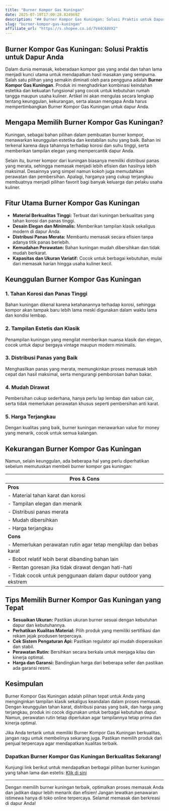 ```yaml
---
title: "Burner Kompor Gas Kuningan"
date: 2025-07-10T17:00:28.824969Z
description: "## Burner Kompor Gas Kuningan: Solusi Praktis untuk Dapur Anda..."
slug: "burner-kompor-gas-kuningan"
affiliate_url: "https://s.shopee.co.id/7V44C68VX2"
---
```

## Burner Kompor Gas Kuningan: Solusi Praktis untuk Dapur Anda

Dalam dunia memasak, keberadaan kompor gas yang andal dan tahan lama menjadi kunci utama untuk mendapatkan hasil masakan yang sempurna. Salah satu pilihan yang semakin diminati oleh para pengguna adalah **Burner Kompor Gas Kuningan**. Produk ini menghadirkan kombinasi keindahan estetika dan kekuatan fungsional yang cocok untuk kebutuhan rumah tangga maupun usaha kuliner. Artikel ini akan mengulas secara lengkap tentang keunggulan, kekurangan, serta alasan mengapa Anda harus mempertimbangkan Burner Kompor Gas Kuningan untuk dapur Anda.

## Mengapa Memilih Burner Kompor Gas Kuningan?

Kuningan, sebagai bahan pilihan dalam pembuatan burner kompor, menawarkan keunggulan estetika dan kestabilan suhu yang baik. Bahan ini terkenal karena daya tahannya terhadap korosi dan suhu tinggi, serta memberikan tampilan elegan yang mempercantik dapur Anda.

Selain itu, burner kompor dari kuningan biasanya memiliki distribusi panas yang merata, sehingga memasak menjadi lebih efisien dan hasilnya lebih maksimal. Desainnya yang simpel namun kokoh juga memudahkan perawatan dan pembersihan. Apalagi, harganya yang cukup terjangkau membuatnya menjadi pilihan favorit bagi banyak keluarga dan pelaku usaha kuliner.

## Fitur Utama Burner Kompor Gas Kuningan

- **Material Berkualitas Tinggi:** Terbuat dari kuningan berkualitas yang tahan korosi dan panas tinggi.
- **Desain Elegan dan Minimalis:** Memberikan tampilan klasik sekaligus modern di dapur Anda.
- **Distribusi Panas Merata:** Membantu memasak secara efisien tanpa adanya titik panas berlebih.
- **Kemudahan Perawatan:** Bahan kuningan mudah dibersihkan dan tidak mudah berkarat.
- **Kapasitas dan Ukuran Variatif:** Cocok untuk berbagai kebutuhan, mulai dari memasak harian hingga usaha kuliner kecil.

## Keunggulan Burner Kompor Gas Kuningan

### 1. Tahan Korosi dan Panas Tinggi  
Bahan kuningan dikenal karena ketahanannya terhadap korosi, sehingga kompor akan tampak baru lebih lama meski digunakan dalam waktu lama dan kondisi lembap.

### 2. Tampilan Estetis dan Klasik  
Penampilan kuningan yang mengilat memberikan nuansa klasik dan elegan, cocok untuk dapur bergaya vintage maupun modern minimalis.

### 3. Distribusi Panas yang Baik  
Menghasilkan panas yang merata, memungkinkan proses memasak lebih cepat dan hasil maksimal, serta mengurangi pemborosan bahan bakar.

### 4. Mudah Dirawat  
Pembersihan cukup sederhana, hanya perlu lap lembap dan sabun cair, serta tidak memerlukan perawatan khusus seperti pembersihan anti karat.

### 5. Harga Terjangkau  
Dengan kualitas yang baik, burner kuningan menawarkan value for money yang menarik, cocok untuk semua kalangan.

## Kekurangan Burner Kompor Gas Kuningan

Namun, selain keunggulan, ada beberapa hal yang perlu diperhatikan sebelum memutuskan membeli burner kompor gas kuningan:

| Pros & Cons                                                        |
|----------------------------------------------------------------------|
| **Pros**                                                           |
| - Material tahan karat dan korosi                                    |
| - Tampilan elegan dan menarik                                       |
| - Distribusi panas merata                                            |
| - Mudah dibersihkan                                                 |
| - Harga terjangkau                                                  |
| **Cons**                                                           |
| - Memerlukan perawatan rutin agar tetap mengkilap dan bebas karat  |
| - Bobot relatif lebih berat dibanding bahan lain                   |
| - Rentan goresan jika tidak dirawat dengan hati-hati               |
| - Tidak cocok untuk penggunaan dalam dapur outdoor yang ekstrem     |

## Tips Memilih Burner Kompor Gas Kuningan yang Tepat

- **Sesuaikan Ukuran:** Pastikan ukuran burner sesuai dengan kebutuhan dapur dan kebutuhannya.
- **Perhatikan Kualitas Material:** Pilih produk yang memiliki sertifikasi dan rekam jejak produsen terpercaya.
- **Cek Sistem Pengaturan Api:** Pastikan regulator api mudah dioperasikan dan stabil.
- **Perawatan Rutin:** Bersihkan secara berkala untuk menjaga kilau dan kinerja optimal.
- **Harga dan Garansi:** Bandingkan harga dari beberapa seller dan pastikan ada garansi resmi.

## Kesimpulan

Burner Kompor Gas Kuningan adalah pilihan tepat untuk Anda yang menginginkan tampilan klasik sekaligus keandalan dalam proses memasak. Dengan keunggulan tahan karat, distribusi panas yang baik, dan harga yang terjangkau, produk ini cocok digunakan untuk berbagai kebutuhan dapur. Namun, perawatan rutin tetap diperlukan agar tampilannya tetap prima dan kinerja optimal.

Jika Anda tertarik untuk memiliki Burner Kompor Gas Kuningan berkualitas, jangan ragu untuk membelinya sekarang juga. Pastikan memilih produk dari penjual terpercaya agar mendapatkan kualitas terbaik.

### Dapatkan Burner Kompor Gas Kuningan Berkualitas Sekarang!

Kunjungi link berikut untuk mendapatkan berbagai pilihan burner kuningan yang tahan lama dan estetis: [Klik di sini](https://s.shopee.co.id/7V44C68VX2)

---

Dengan memilih burner kuningan terbaik, optimalkan proses memasak Anda dan jadikan dapur lebih menarik dan efisien! Jangan lewatkan penawaran istimewa hanya di toko online terpercaya. Selamat memasak dan berkreasi di dapur Anda!